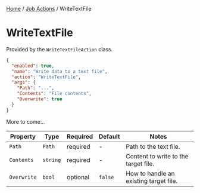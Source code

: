 [Home](/README.md) / [Job Actions](/docs/job-actions/README.md) / WriteTextFile

# WriteTextFile
Provided by the `WriteTextFileAction` class.

```json
{
  "enabled": true,
  "name": "Write data to a text file",
  "action": "WriteTextFile",
  "args": {
    "Path": "...",
    "Contents": "File contents",
    "Overwrite": true
  }
}
```

More to come...

| Property | Type | Required | Default | Notes |
| --- | --- | --- | --- | --- |
| `Path` | `Path` | required | - | Path to the text file. |
| `Contents` | `string` | required | - | Content to write to the target file. |
| `Overwrite` | `bool` | optional | `false` | How to handle an existing target file. |
